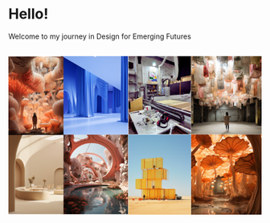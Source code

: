 # Hello!
Welcome to my journey in Design for Emerging Futures
<br>
<br>

![collagenew](image.png)


  
